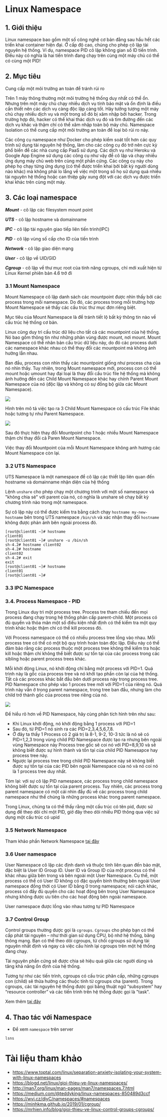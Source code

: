 # Linux Namespace

## 1. Giới thiệu
Linux namespace bao gồm một số công nghệ cơ bản đằng sau hầu hết các triển khai container hiện đại. Ở cấp độ cao, chúng cho phép cô lập tài nguyên hệ thống. Ví dụ, namespace PID cô lập không gian số ID tiến trình. Điều này có nghĩa là hai tiến trình đang chạy trên cùng một máy chủ có thể có cùng một PID!
## 2. Mục tiêu 

Cung cấp một môi trường an toàn để tránh rủi ro

Trên 1 máy thông thường một môi trường hệ thống duy nhất có thể ổn. Nhưng trên một máy chủ chạy nhiều dịch vụ tính bảo mật và ổn định là điều cần thiết nên các dịch vụ càng độc lập càng tốt. Hãy tưởng tượng một máy chủ chạy nhiều dịch vụ và một trong số đó bị xâm nhập bởi hacker. Trong trường hợp đó, hacker có thể khai thác dịch vụ đó và tìm đường đến các dịch vụ khác và thậm chí có thể xâm nhập toàn bộ máy chủ. Namespace Isolation có thể cung cấp một môi trường an toàn để loại bỏ rủi ro này.

Các công cụ namespace như Docker cho phép kiểm soát tốt hơn các quy trình sử dụng tài nguyên hệ thống, làm cho các công cụ đó trở nên cực kỳ phổ biến để các nhà cung cấp PaaS sử dụng. Các dịch vụ như Heroku và Google App Engine sử dụng các công cụ như vậy để cô lập và chạy nhiều ứng dụng máy chủ web trên cùng một phần cứng. Các công cụ này cho phép họ chạy từng ứng dụng (có thể được triển khai bởi bất kỳ người dùng nào khác) mà không phải lo lắng về việc một trong số họ sử dụng quá nhiều tài nguyên hệ thống hoặc can thiệp gây xung đột với các dịch vụ được triển khai khác trên cùng một máy. 

## 3. Các loại namespace

***Mount*** - cô lập các filesystem mount point

***UTS*** - cô lập hostname và domainname

***IPC*** - cô lập tài nguyên giao tiếp liên tiến trình(IPC)

***PID*** - cô lập vùng số cấp cho ID của tiến trình

***Network*** - cô lập giao diện mạng

***User*** - cô lập về UID/GID

***Cgroup*** - cô lập về thư mục root của tính năng cgroups, chỉ mới xuất hiện từ Linux Kernel phiên bản 4.6 trở đi

### 3.1 Mount Namespace

Mount Namespace cô lập danh sách các mountpoint được nhìn thấy bởi các process trong mỗi namespace. Do đó, các process trong mỗi trường hợp Mount Namespace sẽ thấy các cấu trúc thư mục đơn riêng biệt.

Mục tiêu của Mount Namespace là để tránh tiết lộ bất kỳ thông tin nào về cấu trúc hệ thống cơ bản.

Linux cũng duy trì cấu trúc dữ liệu cho tất cả các mountpoint của hệ thống. Nó bao gồm thông tin như những phân vùng được mount, nơi mount. Mount Namespace có thể nhân bản cấu trúc dữ liệu này, do đó các process dưới các namespace khác nhau có thể thay đổi các mountpoint mà không ảnh hưởng lẫn nhau.

Ban đầu, process con nhìn thấy các mountpoint giống như process cha của nó nhìn thấy. Tuy nhiên, trong Mount namespace mới, process con có thể mount hoặc umount hay đại loại là thay đổi cấu trúc file hệ thống mà không ảnh hưởng đến các Child Mount Namespace  khác hay chính Parent Mount Namespace của nó (độc lập và không có sự đồng bộ giữa các Mount Namespace).

<img src=https://i.imgur.com/Zz4eDtP.png>

Hình trên mô tả việc tạo ra 3 Child Mount Namespace có cấu trúc File khác hoặc tương tự như Parent Namespace.

<img src=https://i.imgur.com/s00Ltb0.png>

Sau đó thực hiện thay đổi Mountpoint cho 1 hoặc nhiều Mount Namespace thậm chí thay đổi cả Paren Mount Namespace.

Việc thay đổi Mountpoint của mỗi Mount Namespace không anh hương các Mount Namespace còn lại.

### 3.2 UTS Namespace

UTS Namespace là một namespace để cô lập các thiết lập liên quan đến hostname và domainname nhận diện của hệ thống

Lệnh `unshare` cho phép chạy một chương trình với một số namespace và "không chia sẻ" với parent của nó, có nghĩa là unshare sẽ chạy bất kỳ chương trình nào trong một namespace.

Sự cô lập này có thể được kiểm tra bằng cách chạy `hostname my-new-hostname` bên trong UTS namespace `/bin/sh` và xác nhận thay đổi `hostname` không được phản ánh bên ngoài process đó.
```
[root@client01 ~]# hostname
client01
[root@client01 ~]# unshare -u /bin/sh
sh-4.2# hostname client02
sh-4.2# hostname
client02
sh-4.2# exit
exit
[root@client01 ~]# hostname
client01
[root@client01 ~]#
```

### 3.3 IPC Namespace

### 3.4. Process Namespace - PID

Trong Linux duy trì một process tree. Process tre tham chiếu đến mọi process đang chạy trong hệ thống phân cấp parent-child. Một process có đủ quyền và thỏa mãn một số điều kiện nhất định có thể kiểm tra một quy trình khác hoặc thậm chí có thể kill process đó.

Với Process namespace có thể có nhiều process tree lồng vào nhau. Mỗi process tree có thể có một bộ quy trình hoàn toàn độc lập. Điều này có thể đảm bảo rằng các process thuộc một process tree không thể kiểm tra hoặc kill hoặc thậm chí không thể biết được sự tồn tại của các process trong các sibling hoặc parent process trees khác.

Mỗi khời động Linux, nó khởi động chỉ bằng một process với PID=1. Quá trình này là gốc của process tree và nó khởi tạo phần còn lại của hệ thống. Tất cả các process khác bắt đầu bên dưới process này trong process tree. PID Namespace cho phép vào 1 proces tree mới với PID=1 của riêng nó. Quá trình này vẫn ở trong parent namespace, trong tree ban đầu, nhưng làm cho child trở thành gốc của process tree riêng của nó.

<img src=https://i.imgur.com/E3xgJ1H.png>

Để hiểu rõ hơn về PID Namespace, hãy cùng phân tích hình trên như sau:

- Khi Linux khởi động, nó khởi động bằng 1 process với PID=1
- Sau đó, từ PID=1 nó sinh ra các PID=2,3,4,5,6,7,8.
- Ở đây ta thấy 1 Process có 2 giá trị là 8-1, 9-2, 10-3 tức là nó sẽ có PID=1,2,3 trong vùng child PID Namespace được tạo ra nhưng bên ngoài vùng Namespace này Process tree gốc sẽ coi nó với PID=8,9,10 và sẽ không biết được sự hình thành và tồn tại của child PID Namesapce hay process tree này.
- Ngược lại process tree trong child PID Namespace này sẽ không biết được sự tồn tại của các PID bên ngoài Namespace của nó và nó coi nó là 1 process tree duy nhất.

Tóm lại: với sự cô lập PID namespace, các process trong child namespace không biết được sự tồn tại của parent process. Tuy nhiên, các process trong parent namespace có một cái nhìn đầy đủ về các process trong child namespace như thể chúng là những process khác trong parent namespace.

Trong Linux, chúng ta có thể thấy rằng một cấu trúc có tên pid, được sử dụng để theo dõi chỉ một PID, giờ đây theo dõi nhiều PID thông qua việc sử dụng một cấu trúc có upid

### 3.5 Network Namespace

Tham khảo phần Network Namespace [tại đây](https://github.com/quangln94/Linux/blob/master/Overview/Content/24_Network_Namespaces.md)

### 3.6 User namespace

User Namespace cô lập các định danh và thuộc tính liên quan đến bảo mật, đặc biệt là User ID Group ID. User ID và Group ID của một process có thể khác nhau giữa bên trong và bên ngoài một User Namespace. Cụ thể, một process có thể có User ID không có đặc quyền bình thường bên ngoài User namespace đồng thời có User ID bằng 0 trong namespace; nói cách khác, process có đầy đủ quyền cho các hoạt động bên trong User Namespace nhưng không được ưu tiên cho các hoạt động bên ngoài namespace.

User namespace được lồng vào nhau tương tự PID Namespace

### 3.7 Control Group

Control groups thường được gọi là `cgroups`. `Cgroups` cho phép bạn có thể cấp phát tài nguyên – như thời gian sử dụng CPU, bộ nhớ hệ thống, băng thông mạng. Bạn có thể theo dõi cgroups, từ chối cgroups sử dụng tài nguyên nhất định và ngay cả việc cấu hình lại cgroups trên một hệ thống đang chạy.

Tài nguyên phần cứng sẽ được chia sẽ hiệu quả giữa các người dùng và tăng khả năng ổn định của hệ thống.

Tương tự như các tiến trình, cgroups có cấu trúc phân cấp, những cgroups con (child) sẽ thừa hưởng các thuộc tính từ cgroups cha (parent). Trong cgroups, các tài nguyên hệ thống được gọi bằng thuật ngữ “subsystem” hay “resource controller” và các tiến trình trên hệ thống được gọi là "task".

Xem thêm [tại đây](https://github.com/quangln94/Linux/blob/master/Task/Cgroup.md)

## 4. Thao tác với Namespace

- Để xem `namespace` trên server
```sh
lsns
```

# Tài liệu tham khảo
- https://www.toptal.com/linux/separation-anxiety-isolating-your-system-with-linux-namespaces
- https://blogd.net/linux/gioi-thieu-ve-linux-namespaces/
- http://man7.org/linux/man-pages/man7/namespaces.7.html
- https://medium.com/@teddyking/linux-namespaces-850489d3ccf
- https://wvi.cz/diyC/namespaces/#namespaces
- https://minhkma.github.io/2019/01/cgroup/
- https://mrhien.info/blog/gioi-thieu-ve-linux-control-groups-cgroups/
